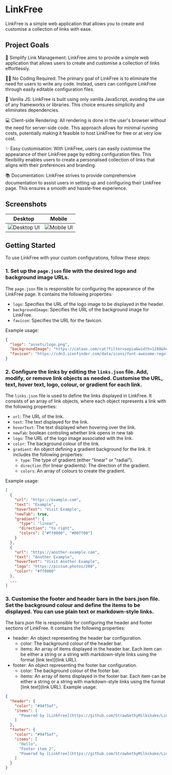 # LinkFree
LinkFree is a simple web application that allows you to create and customise a collection of links with ease.

## Project Goals

🔗 Simplify Link Management: LinkFree aims to provide a simple web application that allows users to create and customise a collection of links effortlessly.

👩‍💻 No Coding Required: The primary goal of LinkFree is to eliminate the need for users to write any code. Instead, users can configure LinkFree through easily editable configuration files.

🍦 Vanilla JS: LinkFree is built using only vanilla JavaScript, avoiding the use of any frameworks or libraries. This choice ensures simplicity and eliminates dependencies.

💻 Client-side Rendering: All rendering is done in the user's browser without the need for server-side code. This approach allows for minimal running costs, potentially making it feasible to host LinkFree for free or at very low cost.

✨ Easy customisation: With LinkFree, users can easily customise the appearance of their LinkFree page by editing configuration files. This flexibility enables users to create a personalised collection of links that aligns with their preferences and branding.

📚 Documentation: LinkFree strives to provide comprehensive documentation to assist users in setting up and configuring their LinkFree page. This ensures a smooth and hassle-free experience.

## Screenshots
|Desktop|Mobile|
|--------|-----|
|![Desktop UI](https://media.discordapp.net/attachments/912542259893915670/1125172067415896155/image.png?width=1026&height=666)|![Mobile UI](https://media.discordapp.net/attachments/795745894036275231/1125148064240382052/image.png?width=432&height=666)|

## Getting Started
To use LinkFree with your custom configurations, follow these steps:

### 1. Set up the `page.json` file with the desired logo and background image URLs.

The `page.json` file is responsible for configuring the appearance of the LinkFree page. It contains the following properties:

- `logo`: Specifies the URL of the logo image to be displayed in the header.
- `backgroundImage`: Specifies the URL of the background image for LinkFree.
- `favicon`: Specifies the URL for the favicon.

Example usage:
```json
{
  "logo": "assets/logo.png",
  "backgroundImage": "https://cataas.com/cat?filter=sepia&width=1280&height=720",
  "favicon": "https://cdn3.iconfinder.com/data/icons/font-awesome-regular-1/512/face-grin-squint-512.png"
}
```

### 2. Configure the links by editing the `links.json` file. Add, modify, or remove link objects as needed. Customise the URL, text, hover text, logo, colour, or gradient for each link.

The `links.json` file is used to define the links displayed in LinkFree. It consists of an array of link objects, where each object represents a link with the following properties:

- `url`: The URL of the link.
- `text`: The text displayed for the link.
- `hoverText`: The text displayed when hovering over the link.
- `newTab`: boolean controling whether link opens in new tab
- `logo`: The URL of the logo image associated with the link.
- `color`: The background colour of the link.
- `gradient`: An object defining a gradient background for the link. It includes the following properties:
    - `type`: The type of gradient (either "linear" or "radial").
    - `direction` (for linear gradients): The direction of the gradient.
    - `colors`: An array of colours to create the gradient.

Example usage:
```json
[
  {
    "url": "https://example.com",
    "text": "Example",
    "hoverText": "Visit Example",
    "newTab": true,
    "gradient": {
      "type": "linear",
      "direction": "to right",
      "colors": ["#ff0000", "#00ff00"]
    }
  },
  {
    "url": "https://another-example.com",
    "text": "Another Example",
    "hoverText": "Visit Another Example",
    "logo": "https://picsum.photos/200",
    "color": "#ff0000"
  },
  ...
]
```

### 3. Customise the footer and header bars in the bars.json file. Set the background colour and define the items to be displayed. You can use plain text or markdown-style links.
The bars.json file is responsible for configuring the header and footer sections of LinkFree. It contains the following properties:

 - header: An object representing the header bar configuration.
    - color: The background colour of the header bar.
    - items: An array of items displayed in the header bar. Each item can be either a string or a string with markdown-style links using the format [link text](link URL).
 - footer: An object representing the footer bar configuration.
    - color: The background colour of the footer bar.
    - items: An array of items displayed in the footer bar. Each item can be either a string or a string with markdown-style links using the format [link text](link URL).
Example usage:
```json
{
  "header": {
    "color": "#94f5af",
    "items": [
      "Powered by [LinkFree](https://github.com/StrawbethyMilkshake/LinkFree) - create your own!"
    ]
  },
  "footer": {
    "color": "#94f5af",
    "items": [
      "Hello",
      "Footer item 2",
      "Powered by [LinkFree](https://github.com/StrawbethyMilkshake/LinkFree) - create your own!"
    ]
  }
}
```
